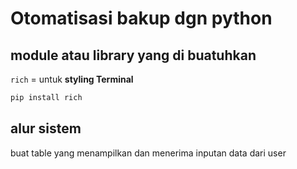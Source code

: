 # Otomatisasi bakup dgn python


## module atau library yang di buatuhkan

`rich` = untuk __styling Terminal__ 

```bash
pip install rich
```

## alur sistem

buat table yang menampilkan dan menerima inputan data dari user
